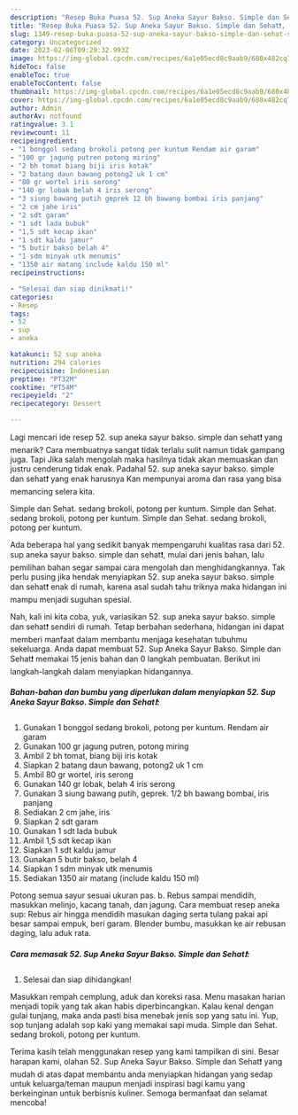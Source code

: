 ```yaml
---
description: "Resep Buka Puasa 52. Sup Aneka Sayur Bakso. Simple dan Sehat❗, Sempurna"
title: "Resep Buka Puasa 52. Sup Aneka Sayur Bakso. Simple dan Sehat❗, Sempurna"
slug: 1349-resep-buka-puasa-52-sup-aneka-sayur-bakso-simple-dan-sehat-sempurna
category: Uncategorized
date: 2023-02-06T09:29:32.993Z
image: https://img-global.cpcdn.com/recipes/6a1e05ecd8c9aab9/680x482cq70/52-sup-aneka-sayur-bakso-simple-dan-sehat-foto-resep-utama.jpg
hideToc: false
enableToc: true
enableTocContent: false
thumbnail: https://img-global.cpcdn.com/recipes/6a1e05ecd8c9aab9/680x482cq70/52-sup-aneka-sayur-bakso-simple-dan-sehat-foto-resep-utama.jpg
cover: https://img-global.cpcdn.com/recipes/6a1e05ecd8c9aab9/680x482cq70/52-sup-aneka-sayur-bakso-simple-dan-sehat-foto-resep-utama.jpg
author: Admin
authorAv: notfound
ratingvalue: 3.1
reviewcount: 11
recipeingredient:
- "1 bonggol sedang brokoli potong per kuntum Rendam air garam"
- "100 gr jagung putren potong miring"
- "2 bh tomat biang biji iris kotak"
- "2 batang daun bawang potong2 uk 1 cm"
- "80 gr wortel iris serong"
- "140 gr lobak belah 4 iris serong"
- "3 siung bawang putih geprek 12 bh bawang bombai iris panjang"
- "2 cm jahe iris"
- "2 sdt garam"
- "1 sdt lada bubuk"
- "1,5 sdt kecap ikan"
- "1 sdt kaldu jamur"
- "5 butir bakso belah 4"
- "1 sdm minyak utk menumis"
- "1350 air matang include kaldu 150 ml"
recipeinstructions:

- "Selesai dan siap dinikmati!"
categories:
- Resep
tags:
- 52
- sup
- aneka

katakunci: 52 sup aneka 
nutrition: 294 calories
recipecuisine: Indonesian
preptime: "PT32M"
cooktime: "PT54M"
recipeyield: "2"
recipecategory: Dessert

---
```



Lagi mencari ide resep 52. sup aneka sayur bakso. simple dan sehat❗ yang menarik? Cara membuatnya sangat tidak terlalu sulit namun tidak gampang juga. Tapi Jika salah mengolah maka hasilnya tidak akan memuaskan dan justru cenderung tidak enak. Padahal 52. sup aneka sayur bakso. simple dan sehat❗ yang enak harusnya Kan mempunyai aroma dan rasa yang bisa memancing selera kita.


Simple dan Sehat. sedang brokoli, potong per kuntum. Simple dan Sehat. sedang brokoli, potong per kuntum. Simple dan Sehat. sedang brokoli, potong per kuntum.

Ada beberapa hal yang sedikit banyak mempengaruhi kualitas rasa dari 52. sup aneka sayur bakso. simple dan sehat❗, mulai dari jenis bahan, lalu pemilihan bahan segar sampai cara mengolah dan menghidangkannya. Tak perlu pusing jika hendak menyiapkan 52. sup aneka sayur bakso. simple dan sehat❗ enak di rumah, karena asal sudah tahu triknya maka hidangan ini mampu menjadi suguhan spesial.


Nah, kali ini kita coba, yuk, variasikan 52. sup aneka sayur bakso. simple dan sehat❗ sendiri di rumah. Tetap berbahan sederhana, hidangan ini dapat memberi manfaat dalam membantu menjaga kesehatan tubuhmu sekeluarga. Anda dapat membuat 52. Sup Aneka Sayur Bakso. Simple dan Sehat❗ memakai 15 jenis bahan dan 0 langkah pembuatan. Berikut ini langkah-langkah dalam menyiapkan hidangannya.

<!--inarticleads1-->

##### Bahan-bahan dan bumbu yang diperlukan dalam menyiapkan 52. Sup Aneka Sayur Bakso. Simple dan Sehat❗:

1. Gunakan 1 bonggol sedang brokoli, potong per kuntum. Rendam air garam
1. Gunakan 100 gr jagung putren, potong miring
1. Ambil 2 bh tomat, biang biji iris kotak
1. Siapkan 2 batang daun bawang, potong2 uk 1 cm
1. Ambil 80 gr wortel, iris serong
1. Gunakan 140 gr lobak, belah 4 iris serong
1. Gunakan 3 siung bawang putih, geprek. 1/2 bh bawang bombai, iris panjang
1. Sediakan 2 cm jahe, iris
1. Siapkan 2 sdt garam
1. Gunakan 1 sdt lada bubuk
1. Ambil 1,5 sdt kecap ikan
1. Siapkan 1 sdt kaldu jamur
1. Gunakan 5 butir bakso, belah 4
1. Siapkan 1 sdm minyak utk menumis
1. Sediakan 1350 air matang (include kaldu 150 ml)


Potong semua sayur sesuai ukuran pas. b. Rebus sampai mendidih, masukkan melinjo, kacang tanah, dan jagung. Cara membuat resep aneka sup: Rebus air hingga mendidih masukan daging serta tulang pakai api besar sampai empuk, beri garam. Blender bumbu, masukkan ke air rebusan daging, lalu aduk rata. 

<!--inarticleads2-->

##### Cara memasak 52. Sup Aneka Sayur Bakso. Simple dan Sehat❗:


1. Selesai dan siap dihidangkan!

Masukkan rempah cemplung, aduk dan koreksi rasa. Menu masakan harian menjadi topik yang tak akan habis diperbincangkan. Kalau kenal dengan gulai tunjang, maka anda pasti bisa menebak jenis sop yang satu ini. Yup, sop tunjang adalah sop kaki yang memakai sapi muda. Simple dan Sehat. sedang brokoli, potong per kuntum. 

Terima kasih telah menggunakan resep yang kami tampilkan di sini. Besar harapan kami, olahan 52. Sup Aneka Sayur Bakso. Simple dan Sehat❗ yang mudah di atas dapat membantu anda menyiapkan hidangan yang sedap untuk keluarga/teman maupun menjadi inspirasi bagi kamu yang berkeinginan untuk berbisnis kuliner. Semoga bermanfaat dan selamat mencoba!
